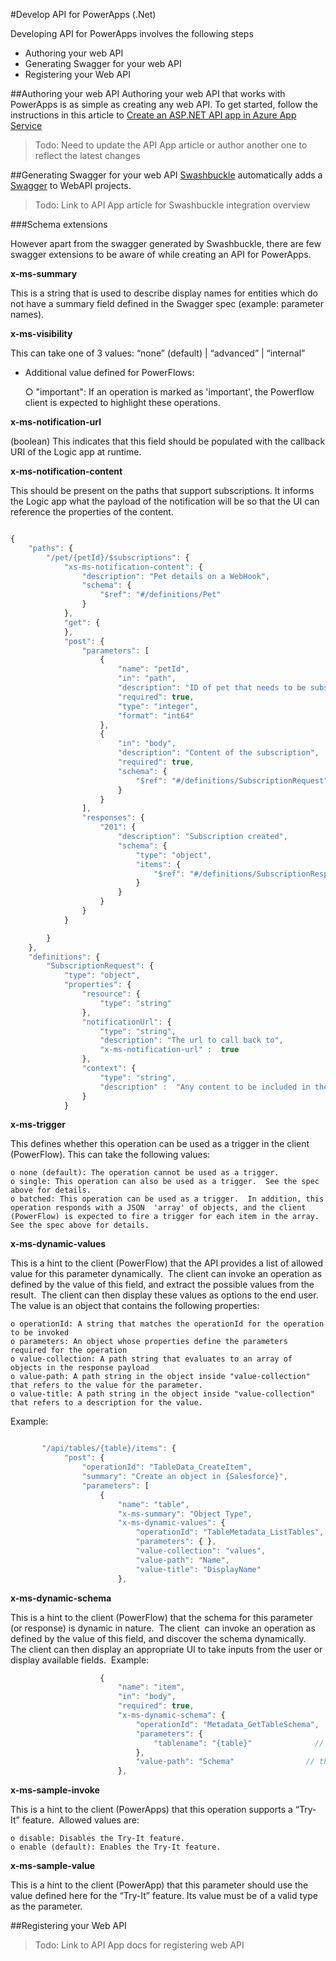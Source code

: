 <properties
	pageTitle="Develop API for PowerApps (.Net)"
	description="Develop API for PowerApps (.Net)"
	services="powerapps"
	documentationCenter="" 
	authors="rajram"
	manager="dwrede"
	editor=""/>

<tags
   ms.service="powerapps"
   ms.devlang="na"
   ms.topic="article"
   ms.tgt_pltfrm="na"
   ms.workload="" 
   ms.date="11/03/2015"
   ms.author="rajram"/>

#Develop API for PowerApps (.Net)

Developing API for PowerApps involves the following steps

- Authoring your web API
- Generating Swagger for your web API
- Registering your Web API

##Authoring your web API
Authoring your web API that works with PowerApps is as simple as creating any web API. To get started, follow the instructions in this article to [Create an ASP.NET API app in Azure App Service][1]
> Todo: Need to update the API App article or author another one to reflect the latest changes

##Generating Swagger for your web API
[Swashbuckle][2] automatically adds a [Swagger][3] to WebAPI projects.
>Todo: Link to API App article for Swashbuckle integration overview

###Schema extensions

 However apart from the swagger generated by Swashbuckle, there are few swagger extensions to be aware of while creating an API for PowerApps.

**x-ms-summary**

This is a string that is used to describe display names for entities which do not have a summary field defined in the Swagger spec (example: parameter names).

**x-ms-visibility**

This can take one of 3 values: “none” (default) | “advanced” | “internal”
	
- Additional value defined for PowerFlows:
		
	○ "important": If an operation is marked as 'important', the Powerflow client is expected to highlight these operations.

**x-ms-notification-url**

(boolean) This indicates that this field should be populated with the callback URI of the Logic app at runtime.

**x-ms-notification-content**

This should be present on the paths that support subscriptions. It informs the Logic app what the payload of the notification will be so that the UI can reference the properties of the content.
 

```javascript

{ 
    "paths": { 
        "/pet/{petId}/$subscriptions": { 
            "xs-ms-notification-content": { 
                "description": "Pet details on a WebHook", 
                "schema": { 
                    "$ref": "#/definitions/Pet" 
                } 
            }, 
            "get": { 
            }, 
            "post": { 
                "parameters": [ 
                    { 
                        "name": "petId", 
                        "in": "path", 
                        "description": "ID of pet that needs to be subscribed too", 
                        "required": true, 
                        "type": "integer", 
                        "format": "int64" 
                    }, 
                    { 
                        "in": "body", 
                        "description": "Content of the subscription", 
                        "required": true, 
                        "schema": { 
                            "$ref": "#/definitions/SubscriptionRequest" 
                        } 
                    } 
                ], 
                "responses": { 
                    "201": { 
                        "description": "Subscription created", 
                        "schema": { 
                            "type": "object", 
                            "items": { 
                                "$ref": "#/definitions/SubscriptionResponse" 
                            } 
                        } 
                    } 
                } 
            } 

        } 
    }, 
    "definitions": { 
        "SubscriptionRequest": { 
            "type": "object", 
            "properties": { 
                "resource": { 
                    "type": "string" 
                }, 
                "notificationUrl": { 
                    "type": "string", 
                    "description": "The url to call back to", 
                    "x-ms-notification-url" :  true 
                }, 
                "context": { 
                    "type": "string", 
                    "description" :  "Any content to be included in the call" 
                } 
            } 
```

**x-ms-trigger**

This defines whether this operation can be used as a trigger in the client (PowerFlow).  This can take the following values:
	
	o none (default): The operation cannot be used as a trigger.
	o single: This operation can also be used as a trigger.  See the spec above for details.
	o batched: This operation can be used as a trigger.  In addition, this operation responds with a JSON  'array' of objects, and the client (PowerFlow) is expected to fire a trigger for each item in the array.  See the spec above for details.

**x-ms-dynamic-values**

This is a hint to the client (PowerFlow) that the API provides a list of allowed value for this parameter dynamically.  The client can invoke an operation as defined by the value of this field, and extract the possible values from the result.  The client can then display these values as options to the end user.  
The value is an object that contains the following properties:
	
	o operationId: A string that matches the operationId for the operation to be invoked
	o parameters: An object whose properties define the parameters required for the operation
	o value-collection: A path string that evaluates to an array of objects in the response payload
	o value-path: A path string in the object inside "value-collection" that refers to the value for the parameter.
	o value-title: A path string in the object inside "value-collection" that refers to a description for the value.

Example:
```javascript

       "/api/tables/{table}/items": {
            "post": {
                "operationId": "TableData_CreateItem",
                "summary": "Create an object in {Salesforce}",
                "parameters": [
                    {
                        "name": "table",
                        "x-ms-summary": "Object Type",
                        "x-ms-dynamic-values": {
                            "operationId": "TableMetadata_ListTables",      // operation that needs to be invoked
                            "parameters": { },                              // parameters for the above operation, if any
                            "value-collection": "values",                   // field that contains the collection
                            "value-path": "Name",                           // field that contains the value
                            "value-title": "DisplayName"                    // field that contains a display name for the value
                        },
```

**x-ms-dynamic-schema** 

This is a hint to the client (PowerFlow) that the schema for this parameter (or response) is dynamic in nature.  The client  can invoke an operation as defined by the value of this field, and discover the schema dynamically.  The client can then display an appropriate UI to take inputs from the user or display available fields.  Example:
 
```javascript
                    {
                        "name": "item",
                        "in": "body",
                        "required": true,
                        "x-ms-dynamic-schema": {
                            "operationId": "Metadata_GetTableSchema",
                            "parameters": {
                                "tablename": "{table}"              // the value that the user has selected from the above parameter
                            },
                            "value-path": "Schema"                // the field that contains the JSON schema
                        },
```

**x-ms-sample-invoke**

This is a hint to the client (PowerApps) that this operation supports a “Try-It” feature.  Allowed values are:

	o disable: Disables the Try-It feature.
	o enable (default): Enables the Try-It feature.

**x-ms-sample-value**

This is a hint to the client (PowerApp) that this parameter should use the value defined here for the “Try-It” feature.  Its value must be of a valid type as the parameter.

##Registering your Web API
> Todo: Link to API App docs for registering web API


<!--References-->
[1]: https://azure.microsoft.com/en-us/documentation/articles/app-service-dotnet-create-api-app/
[2]: https://github.com/domaindrivendev/Swashbuckle
[3]: http://swagger.io/
